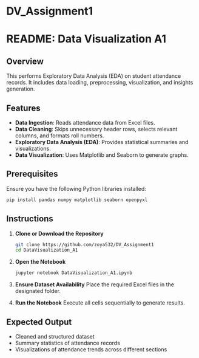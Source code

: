 # DV_Assignment1
# README: Data Visualization A1

## Overview
This performs Exploratory Data Analysis (EDA) on student attendance records. It includes data loading, preprocessing, visualization, and insights generation.

## Features
- **Data Ingestion**: Reads attendance data from Excel files.
- **Data Cleaning**: Skips unnecessary header rows, selects relevant columns, and formats roll numbers.
- **Exploratory Data Analysis (EDA)**: Provides statistical summaries and visualizations.
- **Data Visualization**: Uses Matplotlib and Seaborn to generate graphs.

## Prerequisites
Ensure you have the following Python libraries installed:
```bash
pip install pandas numpy matplotlib seaborn openpyxl
```

## Instructions
1. **Clone or Download the Repository**
   ```bash
   git clone https://github.com/zoya532/DV_Assignment1
   cd DataVisualization_A1
   ```
2. **Open the Notebook**
   ```bash
   jupyter notebook DataVisualization_A1.ipynb
   ```
3. **Ensure Dataset Availability**
   Place the required Excel files in the designated folder.
   
5. **Run the Notebook**
   Execute all cells sequentially to generate results.

## Expected Output
- Cleaned and structured dataset
- Summary statistics of attendance records
- Visualizations of attendance trends across different sections


